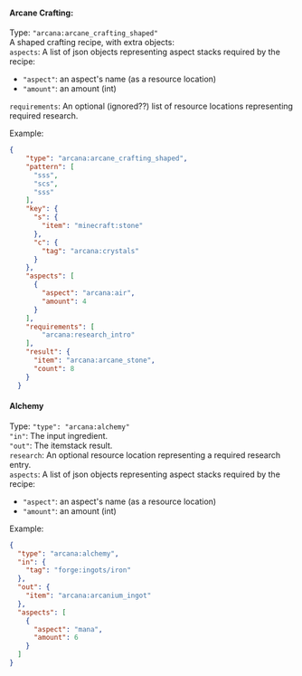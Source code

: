 #### Arcane Crafting:
Type: `"arcana:arcane_crafting_shaped"`  
A shaped crafting recipe, with extra objects:  
`aspects`: A list of json objects representing aspect stacks required by the recipe:
* `"aspect"`: an aspect's name (as a resource location)
* `"amount"`: an amount (int)

`requirements`: An optional (ignored??) list of resource locations representing required research.  

Example:
```json
{
    "type": "arcana:arcane_crafting_shaped",
    "pattern": [
      "sss",
      "scs",
      "sss"
    ],
    "key": {
      "s": {
        "item": "minecraft:stone"
      },
      "c": {
        "tag": "arcana:crystals"
      }
    },
    "aspects": [
      {
        "aspect": "arcana:air",
        "amount": 4
      }
    ],
    "requirements": [
        "arcana:research_intro"
    ],
    "result": {
      "item": "arcana:arcane_stone",
      "count": 8
    }
  }
```

#### Alchemy
Type: `"type": "arcana:alchemy"`  
`"in"`: The input ingredient.  
`"out"`: The itemstack result.  
`research`: An optional resource location representing a required research entry.  
`aspects`: A list of json objects representing aspect stacks required by the recipe:
* `"aspect"`: an aspect's name (as a resource location)
* `"amount"`: an amount (int)

Example:
```json
{
  "type": "arcana:alchemy",
  "in": {
    "tag": "forge:ingots/iron"
  },
  "out": {
    "item": "arcana:arcanium_ingot"
  },
  "aspects": [
    {
      "aspect": "mana",
      "amount": 6
    }
  ]
}
```